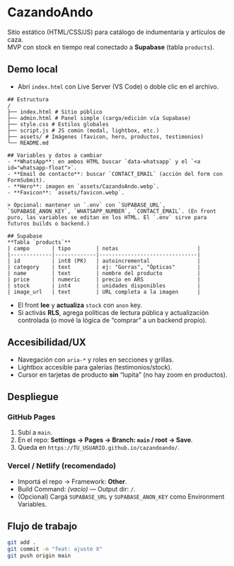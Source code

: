 # CazandoAndo
Sitio estático (HTML/CSS/JS) para catálogo de indumentaria y artículos de caza.  
MVP con stock en tiempo real conectado a **Supabase** (tabla `products`).

## Demo local
- Abrí `index.html` con Live Server (VS Code) o doble clic en el archivo.
```
## Estructura
/
├── index.html # Sitio público
├── admin.html # Panel simple (carga/edición vía Supabase)
├── style.css # Estilos globales
├── script.js # JS común (modal, lightbox, etc.)
├── assets/ # Imágenes (favicon, hero, productos, testimonios)
└── README.md

## Variables y datos a cambiar
- **WhatsApp**: en ambos HTML buscar `data-whatsapp` y el `<a id="whatsapp-float">`.
- **Email de contacto**: buscar `CONTACT_EMAIL` (acción del form con FormSubmit).
- **Hero**: imagen en `assets/CazandoAndo.webp`.
- **Favicon**: `assets/favicon.webp`.

> Opcional: mantener un `.env` con `SUPABASE_URL`, `SUPABASE_ANON_KEY`, `WHATSAPP_NUMBER`, `CONTACT_EMAIL`. (En front puro, las variables se editan en los HTML. El `.env` sirve para futuros builds o backend.)

## Supabase
**Tabla `products`**
| campo       | tipo        | notas                         |
|-------------|-------------|-------------------------------|
| id          | int8 (PK)   | autoincremental               |
| category    | text        | ej: "Gorras", "Ópticas"       |
| name        | text        | nombre del producto           |
| price       | numeric     | precio en ARS                 |
| stock       | int4        | unidades disponibles          |
| image_url   | text        | URL completa a la imagen      |
```
- El front **lee** y **actualiza** `stock` con `anon` key.
- Si activás **RLS**, agrega políticas de lectura pública y actualización controlada (o mové la lógica de “comprar” a un backend propio).

## Accesibilidad/UX
- Navegación con `aria-*` y roles en secciones y grillas.
- Lightbox accesible para galerías (testimonios/stock).
- Cursor en tarjetas de producto **sin** “lupita” (no hay zoom en productos).

## Despliegue
### GitHub Pages
1. Subí a `main`.
2. En el repo: **Settings → Pages → Branch: `main` / root → Save**.
3. Queda en `https://TU_USUARIO.github.io/cazandoando/`.

### Vercel / Netlify (recomendado)
- Importá el repo → Framework: **Other**.
- Build Command: _(vacío)_ — Output dir: `/`.
- (Opcional) Cargá `SUPABASE_URL` y `SUPABASE_ANON_KEY` como Environment Variables.

## Flujo de trabajo
```bash
git add .
git commit -m "feat: ajuste X"
git push origin main


